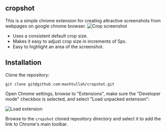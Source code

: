 cropshot
-------
This is a simple chrome extension for creating attractive screenshots from webpages on google chrome browser.
![Crop screenshot](https://imgur.com/hFVkmqe)
- Uses a consistent default crop size.
- Makes it easy to adjust crop size in increments of 5px.
- Easy to highlight an area of the screenshot.

## Installation

Clone the repository:

    git clone git@github.com:mashtullah/cropshot.git

Open Chrome settings, browse to "Extensions", make sure the "Developer mode"
checkbox is selected, and select "Load unpacked extension":

![Load extension](http://i.imgur.com/v69GizR.png)

Browse to the `cropshot` cloned repository directory and select it to add the
link to Chrome's main toolbar.
